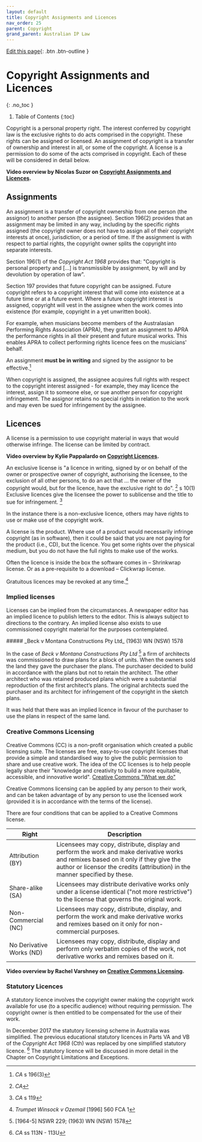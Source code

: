```yaml
---
layout: default
title: Copyright Assignments and Licences
nav_order: 25
parent: Copyright
grand_parent: Australian IP Law
---
```

[Edit this page](https://github.com/nicsuzor/wikijuris/blob/master/ausip/assignlicence.markdown){: .btn .btn-outline }






# Copyright Assignments and Licences
{: .no_toc }

1. Table of Contents
{:toc}

Copyright is a personal property right. The interest conferred by copyright law is the exclusive rights to do acts comprised in the copyright. These rights can be assigned or licensed. An assignment of copyright is a transfer of ownership and interest in all, or some of the copyright. A license is a permission to do some of the acts comprised in copyright. Each of these will be considered in detail below.


**Video overview by Nicolas Suzor on [Copyright Assignments and Licences](https://www.youtube.com/watch?v=08DU3pZeajk).**

## Assignments

An assignment is a transfer of copyright ownership from one person (the assignor) to another person (the assignee). Section 196(2) provides that an assignment may be limited in any way, including by the specific rights assigned (the copyright owner does not have to assign all of their copyright interests at once), jurisdiction, or a period of time. If the assignment is with respect to partial rights, the copyright owner splits the copyright into separate interests.

Section 196(1) of the _Copyright Act 1968_ provides that: "Copyright is personal property and […] is transmissible by assignment, by will and by devolution by operation of law".

Section 197 provides that future copyright can be assigned. Future copyright refers to a copyright interest that will come into existence at a future time or at a future event. Where a future copyright interest is assigned, copyright will vest in the assignee when the work comes into existence (for example, copyright in a yet unwritten book).

For example, when musicians become members of the Australasian Performing Rights Association (APRA), they grant an assignment to APRA the performance rights in all their present and future musical works. This enables APRA to collect performing rights licence fees on the musicians' behalf.

An assignment __must be in writing__ and signed by the assignor to be effective.[^CA196_3]


[^CA196_3]: _CA_ s 196(3)

When copyright is assigned, the assignee acquires full rights with respect to the copyright interest assigned - for example, they may licence the interest, assign it to someone else, or sue another person for copyright infringement. The assignor retains no special rights in relation to the work and may even be sued for infringement by the assignee.



## Licences


A license is a permission to use copyright material in ways that would otherwise infringe. The license can be limited by contract.

**Video overview by Kylie Pappalardo on [Copyright Licences](https://www.youtube.com/watch?v=nJ7mRfcNZQI).**


An exclusive license is "a licence in writing, signed by or on behalf of the owner or prospective owner of copyright, authorising the licensee, to the exclusion of all other persons, to do an act that … the owner of the copyright would, but for the licence, have the exclusive right to do". [^CA_10_1] s 10(1) Exclusive licences give the licensee the power to sublicense and the title to sue for infringement. [^CA_119]


[^CA_10_1]:  _CA_

[^CA_119]: _CA_ s 119


In the instance there is a non-exclusive licence, others may have rights to use or make use of the copyright work.

A license is the product. Where use of a product would necessarily infringe copyright (as in software), then it could be said that you are not paying for the product (i.e., CD), but the licence. You get some rights over the physical medium, but you do not have the full rights to make use of the works.

Often the licence is inside the box the software comes in – Shrinkwrap license. Or as a pre-requisite to a download – Clickwrap license.

Gratuitous licences may be revoked at any time.[^Trumpet]

[^Trumpet]: _Trumpet Winsock v Ozemail_ [1996] 560 FCA 1


### Implied licenses

Licenses can be implied from the circumstances. A newspaper editor has an implied licence to publish letters to the editor. This is always subject to directions to the contrary. An implied license also exists to use commissioned copyright material for the purposes contemplated.

<div markdown="block" class="box  case">
##### _Beck v Montana Constructions Pty Ltd_ (1963) WN (NSW) 1578

In the case of _Beck v Montana Constructions Pty Ltd_ [^Beck] a firm of architects was commissioned to draw plans for a block of units. When the owners sold the land they gave the purchaser the plans. The purchaser decided to build in accordance with the plans but not to retain the architect. The other architect who was retained produced plans which were a substantial reproduction of the first architect’s plans. The original architects sued the purchaser and its architect for infringement of the copyright in the sketch plans.

[^Beck]:  [1964-5] NSWR 229; (1963) WN (NSW) 1578


It was held that there was an implied licence in favour of the purchaser to use the plans in respect of the same land.

</div>

### Creative Commons Licensing

Creative Commons (CC) is a non-profit organisation which created a public licensing suite. The licenses are free, easy-to-use copyright licenses that provide a simple and standardised way to give the public permission to share and use creative work. The idea of the CC licenses is to help people legally share their "knowledge and creativity to build a more equitable, accessible, and innovative world". [Creative Commons "What we do"](https://creativecommons.org/about/)  

Creative Commons licensing can be applied by any person to their work, and can be taken advantage of by any person to use the licensed work (provided it is in accordance with the terms of the license).

There are four conditions that can be applied to a Creative Commons license.

| Right | Description |
|------|-----|
| Attribution (BY) | Licensees may copy, distribute, display and perform the work and make derivative works and remixes based on it only if they give the author or licensor the credits (attribution) in the manner specified by these. |
| Share-alike (SA) | Licensees may distribute derivative works only under a license identical ("not more restrictive") to the license that governs the original work. |
| Non-Commercial (NC) | Licensees may copy, distribute, display, and perform the work and make derivative works and remixes based on it only for non-commercial purposes. |
| No Derivative Works (ND) | Licensees may copy, distribute, display and perform only verbatim copies of the work, not derivative works and remixes based on it. |


**Video overview by Rachel Varshney on [Creative Commons Licensing](https://www.youtube.com/watch?v=BzR6gVzFSjo).**

### Statutory Licences

A statutory licence involves the copyright owner making the copyright work available for use (to a specific audience) without requiring permission. The copyright owner is then entitled to be compensated for the use of their work.

In December 2017 the statutory licensing scheme in Australia was simplified. The previous educational statutory licences in Parts VA and VB of the _Copyright Act 1968_ (Cth) was replaced by one simplified statutory licence. [^CA113NU] The statutory licence will be discussed in more detail in the Chapter on Copyright Limitations and Exceptions.
[^CA113NU]: _CA_ ss 113N - 113U
